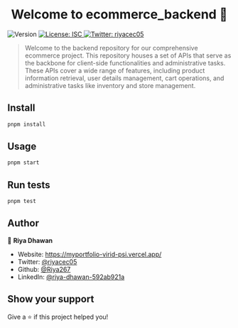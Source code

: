 <h1 align="center">Welcome to ecommerce_backend 👋</h1>
<p>
  <img alt="Version" src="https://img.shields.io/badge/version-1.0.0-blue.svg?cacheSeconds=2592000" />
  <a href="#" target="_blank">
    <img alt="License: ISC" src="https://img.shields.io/badge/License-ISC-yellow.svg" />
  </a>
  <a href="https://twitter.com/riyacec05" target="_blank">
    <img alt="Twitter: riyacec05" src="https://img.shields.io/twitter/follow/riyacec05.svg?style=social" />
  </a>
</p>

> Welcome to the backend repository for our comprehensive ecommerce project. This repository houses a set of APIs that serve as the backbone for client-side functionalities and administrative tasks. These APIs cover a wide range of features, including product information retrieval, user details management, cart operations, and administrative tasks like inventory and store management.

## Install

```sh
pnpm install
```

## Usage

```sh
pnpm start
```

## Run tests

```sh
pnpm test
```

## Author

👤 **Riya Dhawan**

* Website: https://myportfolio-virid-psi.vercel.app/
* Twitter: [@riyacec05](https://twitter.com/riyacec05)
* Github: [@Riya267](https://github.com/Riya267)
* LinkedIn: [@riya-dhawan-592ab921a](https://linkedin.com/in/riya-dhawan-592ab921a)

## Show your support

Give a ⭐️ if this project helped you!